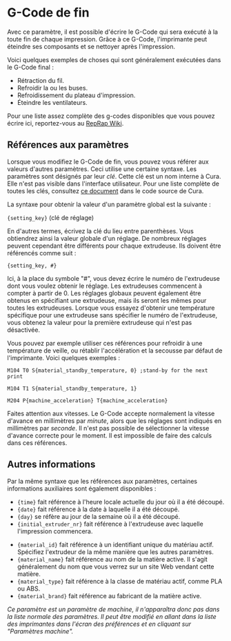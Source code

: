 G-Code de fin
====
Avec ce paramètre, il est possible d'écrire le G-Code qui sera exécuté à la toute fin de chaque impression. Grâce à ce G-Code, l'imprimante peut éteindre ses composants et se nettoyer après l'impression.

Voici quelques exemples de choses qui sont généralement exécutées dans le G-Code final :

* Rétraction du fil.
* Refroidir la ou les buses.
* Refroidissement du plateau d'impression.
* Éteindre les ventilateurs.

Pour une liste assez complète des g-codes disponibles que vous pouvez écrire ici, reportez-vous au [RepRap Wiki](https://reprap.org/wiki/G-code).

Références aux paramètres
----
Lorsque vous modifiez le G-Code de fin, vous pouvez vous référer aux valeurs d'autres paramètres. Ceci utilise une certaine syntaxe. Les paramètres sont désignés par leur *clé*. Cette clé est un nom interne à Cura. Elle n'est pas visible dans l'interface utilisateur. Pour une liste complète de toutes les clés, consultez [ce document](https://github.com/Ultimaker/Cura/blob/master/resources/definitions/fdmprinter.def.json) dans le code source de Cura.

La syntaxe pour obtenir la valeur d'un paramètre global est la suivante :

`{setting_key}` (clé de réglage)

En d'autres termes, écrivez la clé du lieu entre parenthèses. Vous obtiendrez ainsi la valeur globale d'un réglage. De nombreux réglages peuvent cependant être différents pour chaque extrudeuse. Ils doivent être référencés comme suit :

`{setting_key, #}`

Ici, à la place du symbole "#", vous devez écrire le numéro de l'extrudeuse dont vous voulez obtenir le réglage. Les extrudeuses commencent à compter à partir de 0. Les réglages globaux peuvent également être obtenus en spécifiant une extrudeuse, mais ils seront les mêmes pour toutes les extrudeuses. Lorsque vous essayez d'obtenir une température spécifique pour une extrudeuse sans spécifier le numéro de l'extrudeuse, vous obtenez la valeur pour la première extrudeuse qui n'est pas désactivée.

Vous pouvez par exemple utiliser ces références pour refroidir à une température de veille, ou rétablir l'accélération et la secousse par défaut de l'imprimante. Voici quelques exemples :

`M104 T0 S{material_standby_temperature, 0} ;stand-by for the next print`

`M104 T1 S{material_standby_temperature, 1}`

`M204 P{machine_acceleration} T{machine_acceleration}`

Faites attention aux vitesses. Le G-Code accepte normalement la vitesse d'avance en millimètres par *minute*, alors que les réglages sont indiqués en millimètres par *seconde*. Il n'est pas possible de sélectionner la vitesse d'avance correcte pour le moment. Il est impossible de faire des calculs dans ces références.

Autres informations
----
Par la même syntaxe que les références aux paramètres, certaines informations auxiliaires sont également disponibles :

* `{time}` fait référence à l'heure locale actuelle du jour où il a été découpé.
* `{date}` fait référence à la date à laquelle il a été découpé.
* `{day}` se réfère au jour de la semaine où il a été découpé.
* `{initial_extruder_nr}` fait référence à l'extrudeuse avec laquelle l'impression commencera.
<!--if cura_version>=4.12-->
* `{material_id}` fait référence à un identifiant unique du matériau actif. Spécifiez l'extrudeur de la même manière que les autres paramètres.
* `{material_name}` fait référence au nom de la matière active. Il s'agit généralement du nom que vous verrez sur un site Web vendant cette matière.
* `{material_type}` fait référence à la classe de matériau actif, comme PLA ou ABS.
* `{material_brand}` fait référence au fabricant de la matière active.
<!--endif-->

*Ce paramètre est un paramètre de machine, il n'apparaîtra donc pas dans la liste normale des paramètres. Il peut être modifié en allant dans la liste des imprimantes dans l'écran des préférences et en cliquant sur "Paramètres machine".*
